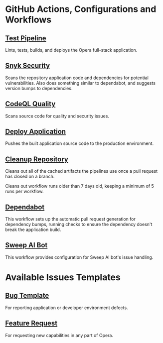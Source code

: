 # GitHub Actions, Configurations and Workflows

## [Test Pipeline](./test-pipeline.yml)

Lints, tests, builds, and deploys the Opera full-stack application.

## [Snyk Security](./snyk-security.yml)

Scans the repository application code and dependencies for potential vulnerabilities. Also does something similar to dependabot, and suggests version bumps to dependencies.

## [CodeQL Quality](./codeql.yml)

Scans source code for quality and security issues.

## [Deploy Application](./deploy-application.yml)

Pushes the built application source code to the production environment.

## [Cleanup Repository](./cleanup-repository.yml)

Cleans out all of the cached artifacts the pipelines use once a pull request has closed on a branch.

Cleans out workflow runs older than 7 days old, keeping a minimum of 5 runs per workflow.

## [Dependabot](../dependabot.yml)

This workflow sets up the automatic pull request generation for dependency bumps, running checks to ensure the dependency doesn't break the application build.

## [Sweep AI Bot](../../sweep.yaml)

This workflow provides configuration for Sweep AI bot's issue handling.

# Available Issues Templates

## [Bug Template](../ISSUE_TEMPLATE/bug_report.md)

For reporting application or developer environment defects.

## [Feature Request](../ISSUE_TEMPLATE/feature_request.md)

For requesting new capabilities in any part of Opera.
